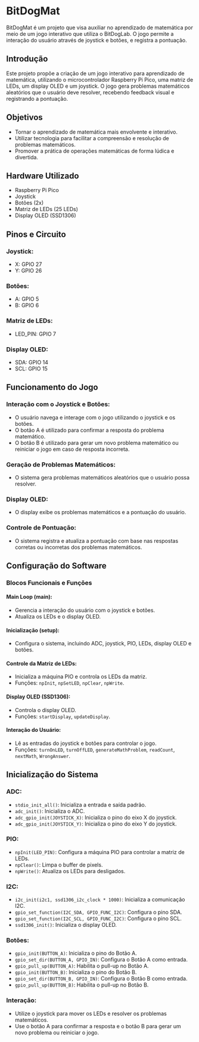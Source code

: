 # BitDogMat

BitDogMat é um projeto que visa auxiliar no aprendizado de matemática por meio de um jogo interativo que utiliza o BitDogLab. O jogo permite a interação do usuário através de joystick e botões, e registra a pontuação.

## Introdução

Este projeto propõe a criação de um jogo interativo para aprendizado de matemática, utilizando o microcontrolador Raspberry Pi Pico, uma matriz de LEDs, um display OLED e um joystick. O jogo gera problemas matemáticos aleatórios que o usuário deve resolver, recebendo feedback visual e registrando a pontuação.

## Objetivos

- Tornar o aprendizado de matemática mais envolvente e interativo.
- Utilizar tecnologia para facilitar a compreensão e resolução de problemas matemáticos.
- Promover a prática de operações matemáticas de forma lúdica e divertida.

## Hardware Utilizado

- Raspberry Pi Pico
- Joystick
- Botões (2x)
- Matriz de LEDs (25 LEDs)
- Display OLED (SSD1306)

## Pinos e Circuito

### Joystick:

- X: GPIO 27
- Y: GPIO 26

### Botões:

- A: GPIO 5
- B: GPIO 6

### Matriz de LEDs:

- LED_PIN: GPIO 7

### Display OLED:

- SDA: GPIO 14
- SCL: GPIO 15

## Funcionamento do Jogo

### Interação com o Joystick e Botões:

- O usuário navega e interage com o jogo utilizando o joystick e os botões.
- O botão A é utilizado para confirmar a resposta do problema matemático.
- O botão B é utilizado para gerar um novo problema matemático ou reiniciar o jogo em caso de resposta incorreta.

### Geração de Problemas Matemáticos:

- O sistema gera problemas matemáticos aleatórios que o usuário possa resolver.

### Display OLED:

- O display exibe os problemas matemáticos e a pontuação do usuário. 

### Controle de Pontuação:

- O sistema registra e atualiza a pontuação com base nas respostas corretas ou incorretas dos problemas matemáticos.

## Configuração do Software

### Blocos Funcionais e Funções

#### Main Loop (main):

- Gerencia a interação do usuário com o joystick e botões.
- Atualiza os LEDs e o display OLED.

#### Inicialização (setup):

- Configura o sistema, incluindo ADC, joystick, PIO, LEDs, display OLED e botões.

#### Controle da Matriz de LEDs:

- Inicializa a máquina PIO e controla os LEDs da matriz.
- Funções: `npInit`, `npSetLED`, `npClear`, `npWrite`.

#### Display OLED (SSD1306):

- Controla o display OLED.
- Funções: `startDisplay`, `updateDisplay`.

#### Interação do Usuário:

- Lê as entradas do joystick e botões para controlar o jogo.
- Funções: `turnOnLED`, `turnOffLED`, `generateMathProblem`, `readCount`, `nextMath`, `WrongAnswer`.

## Inicialização do Sistema

### ADC:

- `stdio_init_all()`: Inicializa a entrada e saída padrão.
- `adc_init()`: Inicializa o ADC.
- `adc_gpio_init(JOYSTICK_X)`: Inicializa o pino do eixo X do joystick.
- `adc_gpio_init(JOYSTICK_Y)`: Inicializa o pino do eixo Y do joystick.

### PIO:

- `npInit(LED_PIN)`: Configura a máquina PIO para controlar a matriz de LEDs.
- `npClear()`: Limpa o buffer de pixels.
- `npWrite()`: Atualiza os LEDs para desligados.

### I2C:

- `i2c_init(i2c1, ssd1306_i2c_clock * 1000)`: Inicializa a comunicação I2C.
- `gpio_set_function(I2C_SDA, GPIO_FUNC_I2C)`: Configura o pino SDA.
- `gpio_set_function(I2C_SCL, GPIO_FUNC_I2C)`: Configura o pino SCL.
- `ssd1306_init()`: Inicializa o display OLED.

### Botões:

- `gpio_init(BUTTON_A)`: Inicializa o pino do Botão A.
- `gpio_set_dir(BUTTON_A, GPIO_IN)`: Configura o Botão A como entrada.
- `gpio_pull_up(BUTTON_A)`: Habilita o pull-up no Botão A.
- `gpio_init(BUTTON_B)`: Inicializa o pino do Botão B.
- `gpio_set_dir(BUTTON_B, GPIO_IN)`: Configura o Botão B como entrada.
- `gpio_pull_up(BUTTON_B)`: Habilita o pull-up no Botão B.

### Interação:

- Utilize o joystick para mover os LEDs e resolver os problemas matemáticos.
- Use o botão A para confirmar a resposta e o botão B para gerar um novo problema ou reiniciar o jogo.